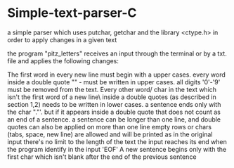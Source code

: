 # Simple-text-parser-C
a simple parser which uses putchar, getchar and the library  &lt;ctype.h> in order to apply changes in a given text



the program "pitz_letters" receives an input through the terminal or by a txt. file and applies the following changes:

The first word in every new line must begin with a upper cases.
every word inside a double quote "" - must be written in upper cases.
all digits '0'-'9' must be removed from the text.
Every other word/ char in the text which isn't the first word of a new line\ inside a double quotes (as described in section 1,2) needs to be written in lower cases.
a sentence ends only with the char "."'. but if it appears inside a double quote that does not count as an end of a sentence.
a sentence can be longer than one line, and double quotes can also be applied on more than one line
empty rows or chars (tabs, space, new line) are allowed and will be printed as in the original input
there's no limit to the length of the text
the input reaches its end when the program identify in the input 'EOF'
A new sentence begins only with the first char which isn't blank after the end of the previous sentence
